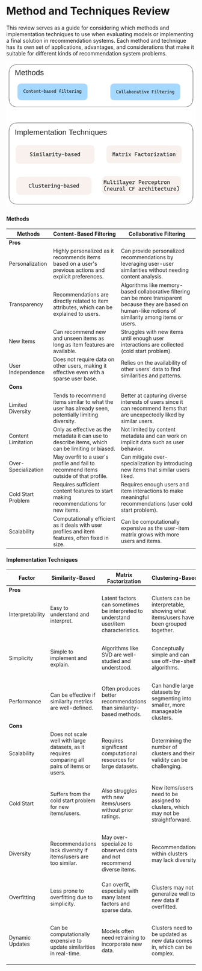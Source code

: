 # Method and Techniques Review

This review serves as a guide for considering which methods and implementation techniques to use when evaluating models or implementing a final solution in recommendation systems. Each method and technique has its own set of applications, advantages, and considerations that make it suitable for different kinds of recommendation system problems.

![Method and Techniques](./images/methods-techniques.png)

#### Methods

| Methods | Content-Based Filtering | Collaborative Filtering |
| ------ | ----------------------- | ----------------------- |
| **Pros** | | |
| Personalization | Highly personalized as it recommends items based on a user's previous actions and explicit preferences. | Can provide personalized recommendations by leveraging user-user similarities without needing content analysis. |
| Transparency | Recommendations are directly related to item attributes, which can be explained to users. | Algorithms like memory-based collaborative filtering can be more transparent because they are based on human-like notions of similarity among items or users. |
| New Items | Can recommend new and unseen items as long as item features are available. | Struggles with new items until enough user interactions are collected (cold start problem). |
| User Independence | Does not require data on other users, making it effective even with a sparse user base. | Relies on the availability of other users' data to find similarities and patterns. |
| **Cons** | | |
| Limited Diversity | Tends to recommend items similar to what the user has already seen, potentially limiting diversity. | Better at capturing diverse interests of users since it can recommend items that are unexpectedly liked by similar users. |
| Content Limitation | Only as effective as the metadata it can use to describe items, which can be limiting or biased. | Not limited by content metadata and can work on implicit data such as user behavior. |
| Over-Specialization | May overfit to a user's profile and fail to recommend items outside of that profile. | Can mitigate over-specialization by introducing new items that similar users liked. |
| Cold Start Problem | Requires sufficient content features to start making recommendations for new items. | Requires enough users and item interactions to make meaningful recommendations (user cold start problem). |
| Scalability | Computationally efficient as it deals with user profiles and item features, often fixed in size. | Can be computationally expensive as the user-item matrix grows with more users and items. |

#### Implementation Techniques

| Factor | Similarity-Based | Matrix Factorization | Clustering-Based | Multilayer Perceptron |
| ------ | ---------------- | -------------------- | ---------------- | --------------------- |
| **Pros** | | | | |
| Interpretability | Easy to understand and interpret. | Latent factors can sometimes be interpreted to understand user/item characteristics. | Clusters can be interpretable, showing what items/users have been grouped together. | With small networks, weights can be interpreted to some extent. |
| Simplicity | Simple to implement and explain. | Algorithms like SVD are well-studied and understood. | Conceptually simple and can use off-the-shelf algorithms. | Can capture complex nonlinear relationships that other techniques may miss. |
| Performance | Can be effective if similarity metrics are well-defined. | Often produces better recommendations than similarity-based methods. | Can handle large datasets by segmenting into smaller, more manageable clusters. | Can outperform other methods on large and complex datasets. |
| **Cons** | | | | |
| Scalability | Does not scale well with large datasets, as it requires comparing all pairs of items or users. | Requires significant computational resources for large datasets. | Determining the number of clusters and their validity can be challenging. | Requires a lot of data to train and can be computationally intensive. |
| Cold Start | Suffers from the cold start problem for new items/users. | Also struggles with new items/users without prior ratings. | New items/users need to be assigned to clusters, which may not be straightforward. | The cold start problem is significant; it's difficult to make predictions without user data. |
| Diversity | Recommendations lack diversity if items/users are too similar. | May over-specialize to observed data and not recommend diverse items. | Recommendations within clusters may lack diversity. | May recommend items too narrowly focused on user's past behavior. |
| Overfitting | Less prone to overfitting due to simplicity. | Can overfit, especially with many latent factors and sparse data. | Clusters may not generalize well to new data if overfitted. | Prone to overfitting unless regularized and properly validated. |
| Dynamic Updates | Can be computationally expensive to update similarities in real-time. | Models often need retraining to incorporate new data. | Clusters need to be updated as new data comes in, which can be complex. | Requires retraining or fine-tuning for new data, which can be resource-heavy. |
